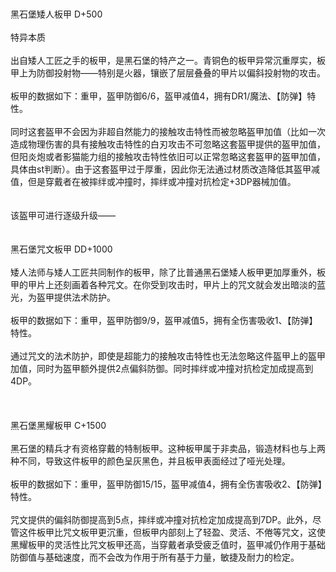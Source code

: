 <title>黑石堡矮人板甲</title>
<meta name="GENERATOR" content="WinCHM">
<meta http-equiv="Content-Type" content="text/html; charset=gb2312">
<br>
<br>黑石堡矮人板甲 D+500
<br>
<br>特异本质
<br>
<br>出自矮人工匠之手的板甲，是黑石堡的特产之一。青铜色的板甲异常沉重厚实，板甲上为防御投射物——特别是火器，镶嵌了层层叠叠的甲片以偏斜投射物的攻击。
<br>
<br>板甲的数据如下：重甲，盔甲防御6/6，盔甲减值4，拥有DR1/魔法、【防弹】特性。
<br>
<br>同时这套盔甲不会因为非超自然能力的接触攻击特性而被忽略盔甲加值（比如一次造成物理伤害的具有接触攻击特性的白刃攻击不可忽略这套盔甲提供的盔甲加值，但阳炎炮或者影猫能力组的接触攻击特性依旧可以正常忽略这套盔甲的盔甲加值，具体由st判断）。由于这套盔甲过于厚重，因此你无法通过材质改造降低其盔甲减值，但是穿戴者在被摔绊或冲撞时，摔绊或冲撞对抗检定+3DP器械加值。
<br>
<br>
<br>该盔甲可进行逐级升级——
<br>
<br>
<br>黑石堡咒文板甲 DD+1000
<br>
<br>矮人法师与矮人工匠共同制作的板甲，除了比普通黑石堡矮人板甲更加厚重外，板甲的甲片上还刻画着各种咒文。在你受到攻击时，甲片上的咒文就会发出暗淡的蓝光，为盔甲提供法术防护。
<br>
<br>板甲的数据如下：重甲，盔甲防御9/9，盔甲减值5，拥有全伤害吸收1、【防弹】特性。
<br>
<br>通过咒文的法术防护，即使是超能力的接触攻击特性也无法忽略这件盔甲上的盔甲加值，同时为盔甲额外提供2点偏斜防御。同时摔绊或冲撞对抗检定加成提高到4DP。
<br>
<br>
<br>
<br>黑石堡黑耀板甲 C+1500
<br>
<br>黑石堡的精兵才有资格穿戴的特制板甲。这种板甲属于非卖品，锻造材料也与上两种不同，导致这件板甲的颜色呈灰黑色，并且板甲表面经过了哑光处理。
<br>
<br>板甲的数据如下：重甲，盔甲防御15/15，盔甲减值4，拥有全伤害吸收2、【防弹】特性。
<br>
<br>咒文提供的偏斜防御提高到5点，摔绊或冲撞对抗检定加成提高到7DP。此外，尽管这件板甲比咒文板甲更沉重，但板甲内部刻上了轻盈、灵活、不倦等咒文，这使黑耀板甲的灵活性比咒文板甲还高，当穿戴者承受疲乏值时，盔甲减仍作用于基础防御值与基础速度，而不会改为作用于所有基于力量，敏捷及耐力的检定。
